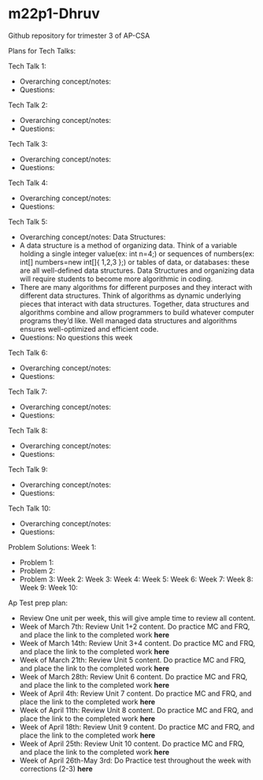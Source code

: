 # m22p1-Dhruv
Github repository for trimester 3 of AP-CSA

Plans for Tech Talks:

Tech Talk 1: 
  - Overarching concept/notes:
  - Questions: 
 
 Tech Talk 2: 
  - Overarching concept/notes:
  - Questions: 
  
  Tech Talk 3: 
  - Overarching concept/notes:
  - Questions: 
 
 Tech Talk 4: 
  - Overarching concept/notes:
  - Questions: 
  
  Tech Talk 5: 
  - Overarching concept/notes: Data Structures:
  - A data structure is a method of organizing data. Think of a variable holding a single integer value(ex: int n=4;) or sequences of numbers(ex: int[] numbers=new int[]{ 1,2,3 };) or tables of data, or databases: these are all well-defined data structures. Data Structures and organizing data will require students to become more algorithmic in coding.
  - There are many algorithms for different purposes and they interact with different data structures. Think of algorithms as dynamic underlying pieces that interact with data structures. Together, data structures and algorithms combine and allow programmers to build whatever computer programs they’d like. Well managed data structures and algorithms ensures well-optimized and efficient code.
  - Questions: No questions this week
 
 Tech Talk 6: 
  - Overarching concept/notes:
  - Questions: 
  
  Tech Talk 7: 
  - Overarching concept/notes:
  - Questions: 
 
 Tech Talk 8: 
  - Overarching concept/notes:
  - Questions: 
 
 Tech Talk 9: 
  - Overarching concept/notes:
  - Questions: 
  
  Tech Talk 10: 
  - Overarching concept/notes:
  - Questions: 
  
Problem Solutions:
Week 1:
- Problem 1:
- Problem 2:
- Problem 3:
Week 2:
Week 3:
Week 4:
Week 5:
Week 6:
Week 7:
Week 8:
Week 9:
Week 10:

Ap Test prep plan:
  - Review One unit per week, this will give ample time to review all content.
  - Week of March 7th: Review Unit 1+2 content. Do practice MC and FRQ, and place the link to the completed work **here**
  - Week of March 14th: Review Unit 3+4 content. Do practice MC and FRQ, and place the link to the completed work **here**
  - Week of March 21th: Review Unit 5 content. Do practice MC and FRQ, and place the link to the completed work **here**
  - Week of March 28th: Review Unit 6 content. Do practice MC and FRQ, and place the link to the completed work **here**
  - Week of April 4th: Review Unit 7 content. Do practice MC and FRQ, and place the link to the completed work **here**
  - Week of April 11th: Review Unit 8 content. Do practice MC and FRQ, and place the link to the completed work **here**
  - Week of April 18th: Review Unit 9 content. Do practice MC and FRQ, and place the link to the completed work **here**
  - Week of April 25th: Review Unit 10 content. Do practice MC and FRQ, and place the link to the completed work **here**
  - Week of April 26th-May 3rd: Do Practice test throughout the week with corrections (2-3) **here**
